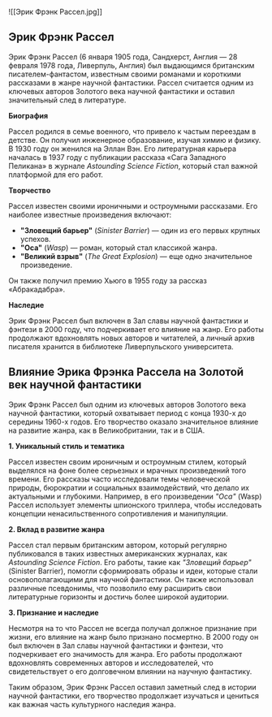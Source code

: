![[Эрик Фрэнк Рассел.jpg]]

## Эрик Фрэнк Рассел

Эрик Фрэнк Рассел (6 января 1905 года, Сандхерст, Англия — 28 февраля 1978 года, Ливерпуль, Англия) был выдающимся британским писателем-фантастом, известным своими романами и короткими рассказами в жанре научной фантастики. Рассел считается одним из ключевых авторов Золотого века научной фантастики и оставил значительный след в литературе.

**Биография**

Рассел родился в семье военного, что привело к частым переездам в детстве. Он получил инженерное образование, изучая химию и физику. В 1930 году он женился на Эллан Вэн. Его литературная карьера началась в 1937 году с публикации рассказа «Сага Западного Пеликана» в журнале *Astounding Science Fiction*, который стал важной платформой для его работ.

**Творчество**

Рассел известен своими ироничными и остроумными рассказами. Его наиболее известные произведения включают:

- **"Зловещий барьер"** (*Sinister Barrier*) — один из его первых крупных успехов.
- **"Оса"** (*Wasp*) — роман, который стал классикой жанра.
- **"Великий взрыв"** (*The Great Explosion*) — еще одно значительное произведение.

Он также получил премию Хьюго в 1955 году за рассказ «Абракадабра».

**Наследие**

Эрик Фрэнк Рассел был включен в Зал славы научной фантастики и фэнтези в 2000 году, что подчеркивает его влияние на жанр. Его работы продолжают вдохновлять новых авторов и читателей, а личный архив писателя хранится в библиотеке Ливерпульского университета.

## Влияние Эрика Фрэнка Рассела на Золотой век научной фантастики

Эрик Фрэнк Рассел был одним из ключевых авторов Золотого века научной фантастики, который охватывает период с конца 1930-х до середины 1960-х годов. Его творчество оказало значительное влияние на развитие жанра, как в Великобритании, так и в США.

**1. Уникальный стиль и тематика**

Рассел известен своим ироничным и остроумным стилем, который выделялся на фоне более серьезных и мрачных произведений того времени. Его рассказы часто исследовали темы человеческой природы, бюрократии и социальных взаимодействий, что делало их актуальными и глубокими. Например, в его произведении *"Оса"* (Wasp) Рассел использует элементы шпионского триллера, чтобы исследовать концепции ненасильственного сопротивления и манипуляции.

**2. Вклад в развитие жанра**

Рассел стал первым британским автором, который регулярно публиковался в таких известных американских журналах, как *Astounding Science Fiction*. Его работы, такие как *"Зловещий барьер"* (Sinister Barrier), помогли сформировать образы и идеи, которые стали основополагающими для научной фантастики. Он также использовал различные псевдонимы, что позволило ему расширить свои литературные горизонты и достичь более широкой аудитории.

**3. Признание и наследие**

Несмотря на то что Рассел не всегда получал должное признание при жизни, его влияние на жанр было признано посмертно. В 2000 году он был включен в Зал славы научной фантастики и фэнтези, что подчеркивает его значимость для жанра. Его работы продолжают вдохновлять современных авторов и исследователей, что свидетельствует о его долговечном влиянии на научную фантастику.

Таким образом, Эрик Фрэнк Рассел оставил заметный след в истории научной фантастики, его творчество продолжает изучаться и цениться как важная часть культурного наследия жанра.